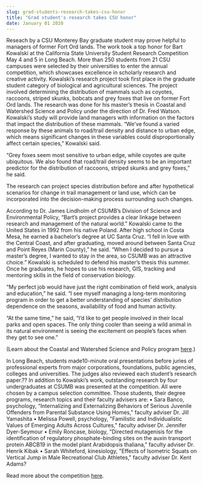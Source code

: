 ```yaml
---
slug: grad-students-research-takes-csu-honor
title: "Grad student's research takes CSU honor"
date: January 01 2020
---
```


 
<p>
  Reseach by a CSU Monterey Bay graduate student may prove helpful to managers
  of former Fort Ord lands. The work took a top honor for Bart Kowalski at the
  California State University Student Research Competition May 4 and 5 in Long
  Beach. More than 250 students from 21 CSU campuses were selected by their
  universities to enter the annual competition, which showcases excellence in
  scholarly research and creative activity. Kowalski’s research project took
  first place in the graduate student category of biological and agricultural
  sciences. The project involved determining the distribution of mammals such as
  coyotes, raccoons, striped skunks, bobcats and grey foxes that live on former
  Fort Ord lands. The research was done for his master’s thesis in Coastal and
  Watershed Science and Policy under the direction of Dr. Fred Watson.
  Kowalski’s study will provide land managers with information on the factors
  that impact the distribution of these mammals. “We've found a varied response
  by these animals to road/trail density and distance to urban edge, which means
  significant changes in these variables could disproportionally affect certain
  species,” Kowalski said.
</p>
<p>
  “Grey foxes seem most sensitive to urban edge, while coyotes are quite
  ubiquitous. We also found that road/trail density seems to be an important
  predictor for the distribution of raccoons, striped skunks and grey foxes,” he
  said.
</p>
<p>
  The research can project species distribution before and after hypothetical
  scenarios for change in trail management or land use, which can be
  incorporated into the decision-making process surrounding such changes.
</p>
<p>
  According to Dr. James Lindholm of CSUMB’s Division of Science and
  Environmental Policy, “Bart’s project provides a clear linkage between
  research and management of the natural world.” Kowalski came to the United
  States in 1992 from his native Poland. After high school in Costa Mesa, he
  earned a bachelor’s degree at UC Santa Cruz. “I fell in love with the Central
  Coast, and after graduating, moved around between Santa Cruz and Point Reyes
  (Marin County),” he said. “When I decided to pursue a master’s degree, I
  wanted to stay in the area, so CSUMB was an attractive choice.” Kowalski is
  scheduled to defend his master’s thesis this summer. Once he graduates, he
  hopes to use his research, GIS, tracking and mentoring skills in the field of
  conservation biology.
</p>
<p>
  “My perfect job would have just the right combination of field work, analysis
  and education,” he said. “I see myself managing a long-term monitoring program
  in order to get a better understanding of species’ distribution dependence on
  the seasons, availability of food and human activity.
</p>
<p>
  “At the same time,” he said, “I’d like to get people involved in their local
  parks and open spaces. The only thing cooler than seeing a wild animal in its
  natural environment is seeing the excitement on people’s faces when they get
  to see one.”
</p>
<p>
  (Learn about the Coastal and Watershed Science and Policy program
  <a href="https://sep.csumb.edu/cwsp/">here</a>.)
</p>
<p>
  In Long Beach, students made10-minute oral presentations before juries of
  professional experts from major corporations, foundations, public agencies,
  colleges and universities. The judges also reviewed each student’s research
  paper.?? In addition to Kowalski’s work, outstanding research by four
  undergraduates at CSUMB was presented at the competition. All were chosen by a
  campus selection committee. Those students, their degree programs, research
  topics and their faculty advisers are: • Sara Banco, psychology,
  “Internalizing and Externalizing Behaviors of Serious Juvenile Offenders from
  Parental Substance Using Homes," faculty adviser Dr. Jill Yamashita • Melissa
  Powell, psychology, "Familistic and Individualistic Values of Emerging Adults
  Across Cultures," faculty adviser Dr. Jennifer Dyer-Seymour • Emily Roncase,
  biology, "Directed mutagenisis for the identification of regulatory
  phosphate-binding sites on the auxin transport protein ABCB19 in the model
  plant Arabidopsis thaliana," faculty adviser Dr. Henrik Kibak • Sarah
  Whiteford, kinesiology, "Effects of Isometric Squats on Vertical Jump in Male
  Recreational Club Athletes," faculty adviser Dr. Kent Adams?
</p>
<p>
  Read more about the competition
  <a href="https://www.calstate.edu/pa/News/2012/Story/studentresearch.shtml"
    >here</a
  >.
</p>
<p></p>
 
